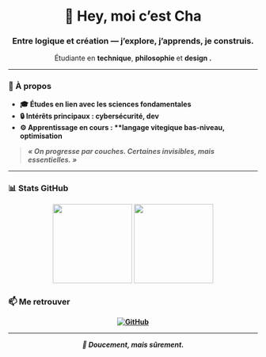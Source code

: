 <!-- Header -->
<h1 align="center">🌙 Hey, moi c’est <strong>Cha</strong></h1>
<h3 align="center">Entre logique et création — j’explore, j’apprends, je construis.</h3>

<p align="center">
Étudiante en <strong>technique</strong>, <strong>philosophie </strong> et <strong> design <strong>.<br>

---

### 🌱 À propos

- 🎓 Études en lien avec les **sciences fondamentales**
- 🔒 Intérêts principaux : **cybersécurité**, **dev**
- ⚙️ Apprentissage en cours : **langage vitegique bas-niveau, optimisation
> *« On progresse par couches. Certaines invisibles, mais essentielles. »*

---

### 📊 Stats GitHub

<p align="center">
  <img height="160px" src="https://github-readme-stats.vercel.app/api?username=chahrcd&show_icons=true&hide_border=true&theme=tokyonight&count_private=true" />
  <img height="160px" src="https://github-readme-stats.vercel.app/api/top-langs/?username=chahrcd&layout=compact&hide_border=true&theme=tokyonight" />
</p>


### 📫 Me retrouver

<p align="center">
  <a href="https://github.com/chahrcd">
    <img src="https://img.shields.io/badge/GitHub-chahrcd-181717?style=for-the-badge&logo=github" alt="GitHub"/>
  </a>
</p>

---

<p align="center"><i>🌙 Doucement, mais sûrement.</i></p>
